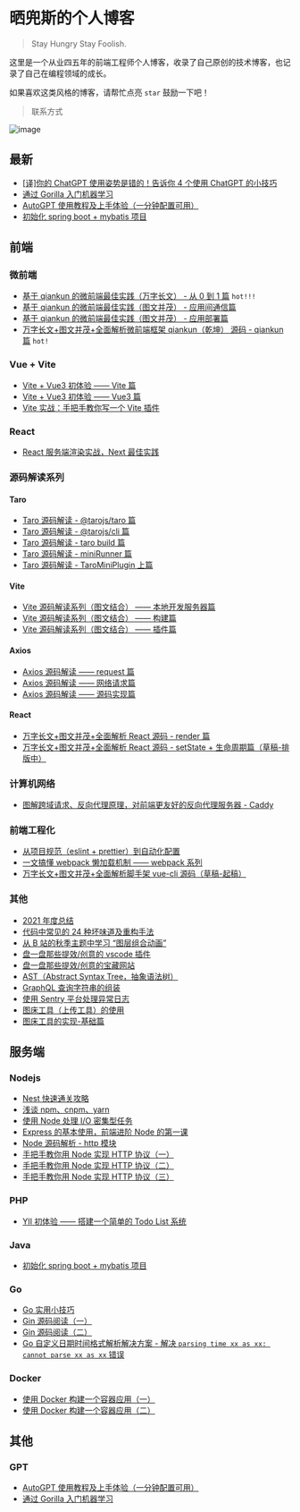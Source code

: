 # 晒兜斯的个人博客

> Stay Hungry Stay Foolish.

这里是一个从业四五年的前端工程师个人博客，收录了自己原创的技术博客，也记录了自己在编程领域的成长。

如果喜欢这类风格的博客，请帮忙点亮 `star` 鼓励一下吧！

> 联系方式

![image](http://shadows-mall.oss-cn-shenzhen.aliyuncs.com/images%5Cimages%5C%E4%BC%81%E4%B8%9A%E5%BE%AE%E4%BF%A1%E6%88%AA%E5%9B%BE_20230602105800.png)

## 最新

- [[译]你的 ChatGPT 使用姿势是错的！告诉你 4 个使用 ChatGPT 的小技巧](https://github.com/a1029563229/Blogs/tree/master/Introduction/gpt/skill_to_use_chatgpt.md)
- [通过 Gorilla 入门机器学习](https://github.com/a1029563229/Blogs/tree/master/Introduction/gpt/gorilla.md)
- [AutoGPT 使用教程及上手体验（一分钟配置可用）](https://github.com/a1029563229/Blogs/tree/master/Introduction/gpt/autogpt.md)
- [初始化 spring boot + mybatis 项目](https://github.com/a1029563229/Blogs/tree/master/Introduction/java/springboot+mybatis-quickstart.md)

## 前端

### 微前端

- [基于 qiankun 的微前端最佳实践（万字长文） - 从 0 到 1 篇](https://github.com/a1029563229/Blogs/tree/master/BestPractices/qiankun/Start.md) `hot!!!`
- [基于 qiankun 的微前端最佳实践（图文并茂） - 应用间通信篇](https://github.com/a1029563229/Blogs/tree/master/BestPractices/qiankun/Communication.md)
- [基于 qiankun 的微前端最佳实践（图文并茂） - 应用部署篇](https://github.com/a1029563229/Blogs/tree/master/BestPractices/qiankun/Deploy.md)
- [万字长文+图文并茂+全面解析微前端框架 qiankun（乾坤） 源码 - qiankun 篇](https://github.com/a1029563229/Blogs/tree/master/Source-Code/qiankun/1.md) `hot!`

### Vue + Vite

- [Vite + Vue3 初体验 —— Vite 篇](https://github.com/a1029563229/Blogs/tree/master/Source-Code/vite/1.md)
- [Vite + Vue3 初体验 —— Vue3 篇](https://github.com/a1029563229/Blogs/tree/master/Source-Code/vite/2.md) 
- [Vite 实战：手把手教你写一个 Vite 插件](https://github.com/a1029563229/Blogs/tree/master/Source-Code/vite/6.md)
  
### React

- [React 服务端渲染实战，Next 最佳实践](https://github.com/a1029563229/Blogs/tree/master/Introduction/react-ssr)

### 源码解读系列

#### Taro

- [Taro 源码解读 - @tarojs/taro 篇](https://github.com/a1029563229/Blogs/tree/master/Source-Code/taro/1.md)
- [Taro 源码解读 - @tarojs/cli 篇](https://github.com/a1029563229/Blogs/tree/master/Source-Code/taro/2.md)
- [Taro 源码解读 - taro build 篇](https://github.com/a1029563229/Blogs/tree/master/Source-Code/taro/3.md)
- [Taro 源码解读 - miniRunner 篇](https://github.com/a1029563229/Blogs/tree/master/Source-Code/taro/4.md)
- [Taro 源码解读 - TaroMiniPlugin 上篇](https://github.com/a1029563229/Blogs/tree/master/Source-Code/taro/5.md)

#### Vite

- [Vite 源码解读系列（图文结合） —— 本地开发服务器篇](https://github.com/a1029563229/Blogs/tree/master/Source-Code/vite/3.md)
- [Vite 源码解读系列（图文结合） —— 构建篇](https://github.com/a1029563229/Blogs/tree/master/Source-Code/vite/4.md)
- [Vite 源码解读系列（图文结合） —— 插件篇](https://github.com/a1029563229/Blogs/tree/master/Source-Code/vite/5.md)

#### Axios

- [Axios 源码解读 —— request 篇](https://github.com/a1029563229/Blogs/tree/master/Source-Code/axios/1.md)
- [Axios 源码解读 —— 网络请求篇](https://github.com/a1029563229/Blogs/tree/master/Source-Code/axios/2.md)
- [Axios 源码解读 —— 源码实现篇](https://github.com/a1029563229/Blogs/tree/master/Source-Code/axios/3.md)

#### React

- [万字长文+图文并茂+全面解析 React 源码 - render 篇](https://github.com/a1029563229/Blogs/tree/master/Source-Code/react/1.md)
- [万字长文+图文并茂+全面解析 React 源码 - setState + 生命周期篇（草稿-排版中）](https://github.com/a1029563229/Blogs/tree/master/Source-Code/react/2.md)

### 计算机网络

- [图解跨域请求、反向代理原理，对前端更友好的反向代理服务器 - Caddy](https://github.com/a1029563229/Blogs/tree/master/BestPractices/caddy)

### 前端工程化

- [从项目规范（eslint + prettier）到自动化配置](https://github.com/a1029563229/Blogs/tree/master/Introduction/eslint)
- [一文搞懂 webpack 懒加载机制 —— webpack 系列](https://github.com/a1029563229/Blogs/tree/master/Topic/Webpack/LazyLoad)
- [万字长文+图文并茂+全面解析脚手架 vue-cli 源码（草稿-起稿）](https://github.com/a1029563229/Blogs/tree/master/Source-Code/vue-cli/1.md)

### 其他

- [2021 年度总结](https://github.com/a1029563229/Blogs/tree/master/PLAN/2021.md)
- [代码中常见的 24 种坏味道及重构手法](https://github.com/a1029563229/Blogs/tree/master/Introduction/refactor)
- [从 B 站的秋季主题中学习 “图层组合动画”](https://github.com/a1029563229/Blogs/tree/master/BestPractices/bilibili/Banner.md)
- [盘一盘那些提效/创意的 vscode 插件](https://github.com/a1029563229/Blogs/tree/master/Plugins/VscodePlugins)
- [盘一盘那些提效/创意的宝藏网站](https://github.com/a1029563229/Blogs/tree/master/Plugins/Websites)
- [AST（Abstract Syntax Tree，抽象语法树）](https://github.com/a1029563229/Blogs/tree/master/Introduction/ast)
- [GraphQL 查询字符串的组装](https://github.com/a1029563229/Blogs/tree/master/Introduction/graphql/graphql-query)
- [使用 Sentry 平台处理异常日志](https://github.com/a1029563229/Blogs/tree/master/Introduction/Sentry)
- [图床工具（上传工具）的使用](https://github.com/a1029563229/Blogs/tree/master/Plugins/Upload)
- [图床工具的实现-基础篇](https://github.com/a1029563229/Blogs/tree/master/Plugins/Upload/Source)

## 服务端

### Nodejs

- [Nest 快速通关攻略](https://github.com/a1029563229/Blogs/tree/master/BestPractices/nest/1.md)
- [浅谈 npm、cnpm、yarn](https://github.com/a1029563229/Blogs/tree/master/Introduction/node/npm.md)
- [使用 Node 处理 I/O 密集型任务](https://github.com/a1029563229/Blogs/tree/master/BestPractices/node/concurrent)
- [Express 的基本使用，前端进阶 Node 的第一课](https://github.com/a1029563229/Blogs/tree/master/Introduction/node/express/README.md)
- [Node 源码解析 - http 模块](https://github.com/a1029563229/Node-Source-Excerpt/tree/master/http)
- [手把手教你用 Node 实现 HTTP 协议（一）](https://github.com/a1029563229/Blogs/tree/master/Introduction/http)
- [手把手教你用 Node 实现 HTTP 协议（二）](https://github.com/a1029563229/Blogs/tree/master/Introduction/http/README2.md)
- [手把手教你用 Node 实现 HTTP 协议（三）](https://github.com/a1029563229/Blogs/tree/master/Introduction/http/README3.md)

### PHP

- [YII 初体验 —— 搭建一个简单的 Todo List 系统](https://github.com/a1029563229/Blogs/tree/master/BestPractices/php/Yii-TodoList.md)

### Java

- [初始化 spring boot + mybatis 项目](https://github.com/a1029563229/Blogs/tree/master/Introduction/java/springboot+mybatis-quickstart.md)

### Go

- [Go 实用小技巧](https://github.com/a1029563229/Blogs/tree/master/Introduction/go/skill/README.md)
- [Gin 源码阅读（一）](https://github.com/a1029563229/Blogs/tree/master/Source-Code/gin/1.md)
- [Gin 源码阅读（二）](https://github.com/a1029563229/Blogs/tree/master/Source-Code/gin/2.md)
- [Go 自定义日期时间格式解析解决方案 - 解决 `parsing time xx as xx: cannot parse xx as xx` 错误](https://github.com/a1029563229/Blogs/tree/master/BugFix/go/time)

### Docker

- [使用 Docker 构建一个容器应用（一）](https://github.com/a1029563229/Blogs/tree/master/Introduction/docker/image)
- [使用 Docker 构建一个容器应用（二）](https://github.com/a1029563229/Blogs/tree/master/Introduction/docker/image/README2.md)

## 其他

### GPT

- [AutoGPT 使用教程及上手体验（一分钟配置可用）](https://github.com/a1029563229/Blogs/tree/master/Introduction/gpt/autogpt.md)
- [通过 Gorilla 入门机器学习](https://github.com/a1029563229/Blogs/tree/master/Introduction/gpt/gorilla.md)
